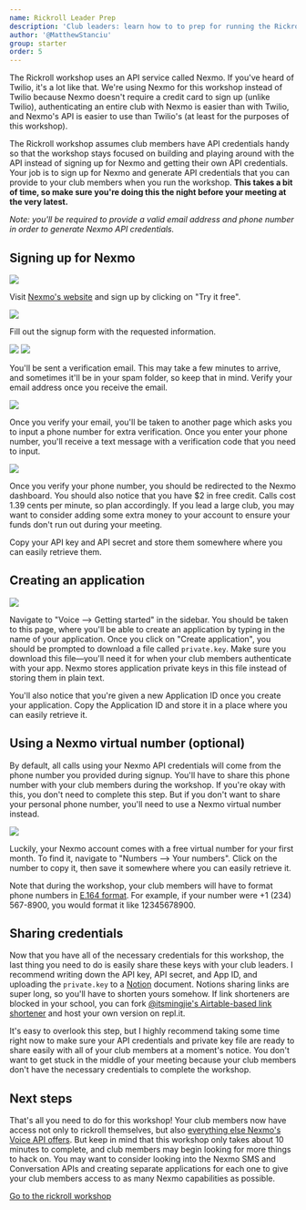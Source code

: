 ```yaml
---
name: Rickroll Leader Prep
description: 'Club leaders: learn how to to prep for running the Rickroll workshop in a club meeting'
author: '@MatthewStanciu'
group: starter
order: 5
---
```


The Rickroll workshop uses an API service called Nexmo. If you've heard of Twilio, it's a lot like that. We're using Nexmo for this workshop instead of Twilio because Nexmo doesn't require a credit card to sign up (unlike Twilio), authenticating an entire club with Nexmo is easier than with Twilio, and Nexmo's API is easier to use than Twilio's (at least for the purposes of this workshop).

The Rickroll workshop assumes club members have API credentials handy so that the workshop stays focused on building and playing around with the API instead of signing up for Nexmo and getting their own API credentials. Your job is to sign up for Nexmo and generate API credentials that you can provide to your club members when you run the workshop. **This takes a bit of time, so make sure you're doing this the night before your meeting at the very latest.**

*Note: you'll be required to provide a valid email address and phone number in order to generate Nexmo API credentials.*

## Signing up for Nexmo
![](img/nexmo.png)

Visit [Nexmo's website](https://nexmo.com) and sign up by clicking on "Try it free".

![](img/signup.png)

Fill out the signup form with the requested information.

![](img/email-verify-notification.png)
![](img/email-verify-email.png)

You'll be sent a verification email. This may take a few minutes to arrive, and sometimes it'll be in your spam folder, so keep that in mind. Verify your email address once you receive the email.

![](img/phone-verification.png)

Once you verify your email, you'll be taken to another page which asks you to input a phone number for extra verification.  Once you enter your phone number, you'll receive a text message with a verification code that you need to input.

![](img/dashboard.png)

Once you verify your phone number, you should be redirected to the Nexmo dashboard. You should also notice that you have $2 in free credit. Calls cost 1.39 cents per minute, so plan accordingly. If you lead a large club, you may want to consider adding some extra money to your account to ensure your funds don't run out during your meeting.

Copy your API key and API secret and store them somewhere where you can easily retrieve them.

## Creating an application
![](img/voice.png)

Navigate to "Voice –> Getting started" in the sidebar. You should be taken to this page, where you'll be able to create an application by typing in the name of your application. Once you click on "Create application", you should be prompted to download a file called `private.key`. Make sure you download this file—you'll need it for when your club members authenticate with your app. Nexmo stores application private keys in this file instead of storing them in plain text.

You'll also notice that you're given a new Application ID once you create your application. Copy the Application ID and store it in a place where you can easily retrieve it.

## Using a Nexmo virtual number (optional)
By default, all calls using your Nexmo API credentials will come from the phone number you provided during signup. You'll have to share this phone number with your club members during the workshop. If you're okay with this, you don't need to complete this step. But if you don't want to share your personal phone number, you'll need to use a Nexmo virtual number instead.

![](img/number.png)

Luckily, your Nexmo account comes with a free virtual number for your first month. To find it, navigate to "Numbers –> Your numbers". Click on the number to copy it, then save it somewhere where you can easily retrieve it.

Note that during the workshop, your club members will have to format phone numbers in [E.164 format](https://www.twilio.com/docs/glossary/what-e164). For example, if your number were +1 (234) 567-8900, you would format it like 12345678900.

## Sharing credentials
Now that you have all of the necessary credentials for this workshop, the last thing you need to do is easily share these keys with your club leaders. I recommend writing down the API key, API secret, and App ID, and uploading the `private.key` to a [Notion](https://notion.so) document. Notions sharing links are super long, so you'll have to shorten yours somehow. If link shorteners are blocked in your school, you can fork [@itsmingjie's Airtable-based link shortener](https://github.com/itsmingjie/abls) and host your own version on repl.it.

It's easy to overlook this step, but I highly recommend taking some time right now to make sure your API credentials and private key file are ready to share easily with all of your club members at a moment's notice. You don't want to get stuck in the middle of your meeting because your club members don't have the necessary credentials to complete the workshop.

## Next steps
That's all you need to do for this workshop! Your club members now have access not only to rickroll themselves, but also [everything else Nexmo's Voice API offers](https://developer.nexmo.com/voice/voice-api/ncco-reference#stream). But keep in mind that this workshop only takes about 10 minutes to complete, and club members may begin looking for more things to hack on. You may want to consider looking into the Nexmo SMS and Conversation APIs and creating separate applications for each one to give your club members access to as many Nexmo capabilities as possible.

[Go to the rickroll workshop](https://workshops.hackclub.com/preview/rick-roll/rick_roll)